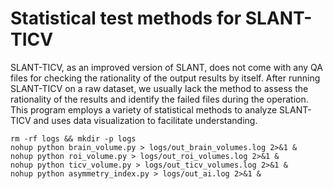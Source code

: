 # Statistical test methods for SLANT-TICV

SLANT-TICV, as an improved version of SLANT, does not come with any QA files for checking the rationality of the output results by itself. After running SLANT-TICV on a raw dataset, we usually lack the method to assess the rationality of the results and identify the failed files during the operation. This program employs a variety of statistical methods to analyze SLANT-TICV and uses data visualization to facilitate understanding.

```
rm -rf logs && mkdir -p logs
nohup python brain_volume.py > logs/out_brain_volumes.log 2>&1 &
nohup python roi_volume.py > logs/out_roi_volumes.log 2>&1 &
nohup python ticv_volume.py > logs/out_ticv_volumes.log 2>&1 &
nohup python asymmetry_index.py > logs/out_ai.log 2>&1 &
```
